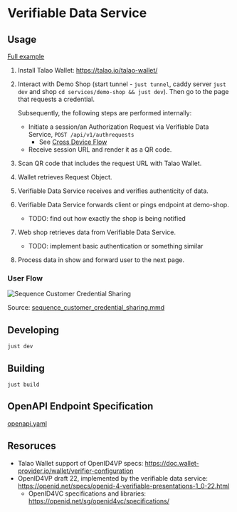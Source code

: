# Verifiable Data Service

## Usage

[Full example](https://doc.wallet-provider.io/wallet/verifier-configuration#full-verifier-flow-example)

1. Install Talao Wallet: <https://talao.io/talao-wallet/>
2. Interact with Demo Shop (start tunnel - `just tunnel`, caddy server
   `just dev` and shop `cd services/demo-shop && just dev`). Then go to the page
   that requests a credential.

   Subsequently, the following steps are performed internally:

   - Initiate a session/an Authorization Request via Verifiable Data Service,
     `POST /api/v1/authrequests`
     - See
       [Cross Device Flow](https://openid.net/specs/openid-4-verifiable-presentations-1_0-20.html#name-cross-device-flow)
   - Receive session URL and render it as a QR code.
3. Scan QR code that includes the request URL with Talao Wallet.
4. Wallet retrieves Request Object.
5. Verifiable Data Service receives and verifies authenticity of data.
6. Verifiable Data Service forwards client or pings endpoint at demo-shop.
   - TODO: find out how exactly the shop is being notified
7. Web shop retrieves data from Verifiable Data Service.
   - TODO: implement basic authentication or something similar
8. Process data in show and forward user to the next page.

### User Flow

![Sequence Customer Credential Sharing](../../docs/architecture/figures/sequence_customer_credential_sharing.png)

Source:
[sequence_customer_credential_sharing.mmd](../../docs/architecture/figures/sequence_customer_credential_sharing.mmd)

## Developing

`just dev`

## Building

`just build`

## OpenAPI Endpoint Specification

[openapi.yaml](./openapi.yaml)

## Resoruces

- Talao Wallet support of OpenID4VP specs:
  <https://doc.wallet-provider.io/wallet/verifier-configuration>
- OpenID4VP draft 22, implemented by the verifiable data service:
  <https://openid.net/specs/openid-4-verifiable-presentations-1_0-22.html>
  - OpenID4VC specifications and libraries:
    <https://openid.net/sg/openid4vc/specifications/>
